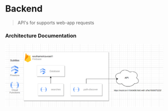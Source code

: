 # Backend 

> API's for supports web-app requests

### Architecture Documentation

![](./backend-architecture-md-preview.PNG)

